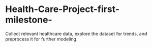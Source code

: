 # Health-Care-Project-first-milestone-
Collect relevant healthcare data, explore the dataset for trends, and preprocess it for further  modeling. 
